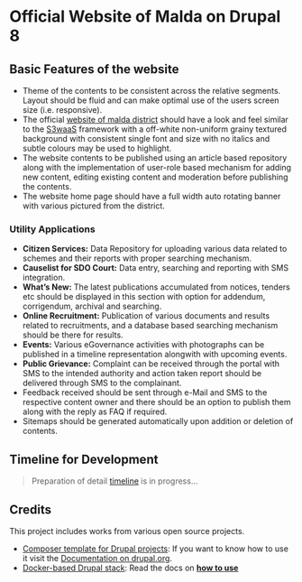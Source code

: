 # Official Website of Malda on Drupal 8

## Basic Features of the website
* Theme of the contents to be consistent across the relative segments. Layout should be fluid and can make optimal use of the users screen size (i.e. responsive).
* The official [website of malda district](http://www.malda.gov.in) should have a look and feel similar to the [S3waaS](https://www.s3waas.gov.in) framework with a off-white non-uniform grainy textured background with consistent single font and size with no italics and subtle colours may be used to highlight.
* The website contents to be published using an article based repository along with the implementation of user-role based mechanism for adding new content, editing existing content and moderation before publishing the contents.
* The website home page should have a full width auto rotating banner with various pictured from the district.

### Utility Applications
* __Citizen Services:__ Data Repository for uploading various data related to schemes and their reports with proper searching mechanism.
* __Causelist for SDO Court:__ Data entry, searching and reporting with SMS integration.
* __What’s New:__ The latest publications accumulated from notices, tenders etc should be displayed in this section with option for addendum, corrigendum, archival and searching.
* __Online Recruitment:__ Publication of various documents and results related to recruitments, and a database based searching mechanism should be there for results.
* __Events:__ Various eGovernance activities with photographs can be published in a timeline representation alongwith with upcoming events.
* __Public Grievance:__ Complaint can be received through the portal with SMS to the intended authority and action taken report should be delivered through SMS to the complainant.
* Feedback received should be sent through e-Mail and SMS to the respective content owner and there should be an option to publish them along with the reply as FAQ if required.
* Sitemaps should be generated automatically upon addition or deletion of contents.

## Timeline for Development
> Preparation of detail [timeline](ROADMAP.md) is in progress...

## Credits
This project includes works from various open source projects.

* [Composer template for Drupal projects](https://github.com/drupal-composer/drupal-project): If you want to know how to use it visit the [Documentation on drupal.org](https://www.drupal.org/node/2471553).
* [Docker-based Drupal stack](https://github.com/wodby/docker4drupal): Read the docs on [**how to use**](https://wodby.com/docs/stacks/drupal/local#usage)